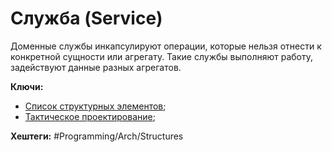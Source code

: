 
# Служба (Service)

Доменные службы инкапсулируют операции, которые нельзя отнести к конкретной сущности или агрегату. Такие службы выполняют работу, задействуют данные разных агрегатов.

**Ключи:**
- [Список структурных элементов](Structural-element);
- [Тактическое проектирование](DDD-tactical-design);

**Хештеги:** #Programming/Arch/Structures